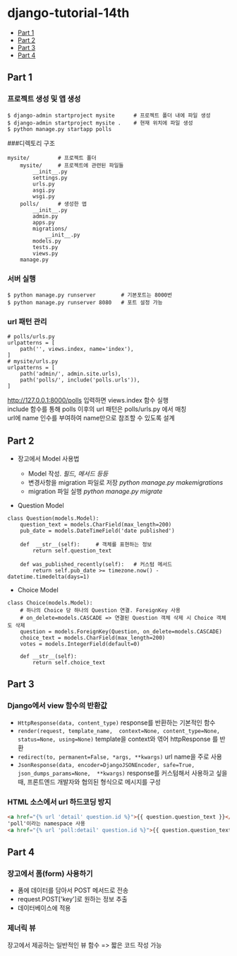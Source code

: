 # django-tutorial-14th
- [Part 1](#Part-1)  
- [Part 2](#Part-2)  
- [Part 3](#Part-3)  
- [Part 4](#Part-4)


## Part 1
### 프로젝트 생성 및 앱 생성
```
$ django-admin startproject mysite      # 프로젝트 폴더 내에 파일 생성
$ django-admin startproject mysite .    # 현재 위치에 파일 생성
$ python manage.py startapp polls
```
###디렉토리 구조
```
mysite/         # 프로젝트 폴더
    mysite/     # 프로젝트에 관련된 파일들
        __init__.py
        settings.py
        urls.py
        asgi.py
        wsgi.py
    polls/      # 생성한 앱
        __init__.py
        admin.py
        apps.py
        migrations/
            __init__.py
        models.py
        tests.py
        views.py
    manage.py
```
### 서버 실행
```
$ python manage.py runserver        # 기본포트는 8000번
$ python manage.py runserver 8080   # 포트 설정 가능
```

### url 패턴 관리
```
# polls/urls.py
urlpatterns = [
    path('', views.index, name='index'),
]
# mysite/urls.py
urlpatterns = [
    path('admin/', admin.site.urls),
    path('polls/', include('polls.urls')),
]
```
http://127.0.0.1:8000/polls 입력하면 views.index 함수 실행   
include 함수를 통해 polls 이후의 url 패턴은 polls/urls.py 에서 매칭   
url에 name 인수를 부여하여 name만으로 참조할 수 있도록 설계


## Part 2
- 장고에서 Model 사용법
  - Model 작성. _필드, 메서드 등등_
  - 변경사항을 migration 파일로 저장 _python manage.py makemigrations_
  - migration 파일 실행 _python manage.py migrate_


- Question Model
```
class Question(models.Model):
    question_text = models.CharField(max_length=200)
    pub_date = models.DateTimeField('date published')

    def  __str__(self):     # 객체를 표현하는 정보
        return self.question_text

    def was_published_recently(self):   # 커스텀 메서드
        return self.pub_date >= timezone.now() - datetime.timedelta(days=1)
```
- Choice Model
```
class Choice(models.Model):
    # 하나의 Choice 당 하나의 Question 연결. ForeignKey 사용
    # on_delete=models.CASCADE => 연결된 Question 객체 삭제 시 Choice 객체도 삭제
    question = models.ForeignKey(Question, on_delete=models.CASCADE)
    choice_text = models.CharField(max_length=200)
    votes = models.IntegerField(default=0)

    def __str__(self):
        return self.choice_text
```
## Part 3
### Django에서 view 함수의 반환값
- `HttpResponse(data, content_type)` response를 반환하는 기본적인 함수
- `render(request, template_name, 
context=None, content_type=None, status=None, using=None)` template을 context와 엮어 httpResponse 를 반환
- `redirect(to, permanent=False, *args, **kwargs)` url name을 주로 사용
- `JsonResponse(data, encoder=DjangoJSONEncoder,
             safe=True, json_dumps_params=None, 
             **kwargs)` response를 커스텀해서 사용하고 싶을 때, 프론트엔드 개발자와 협의된 형식으로 메시지를 구성

### HTML 소스에서 url 하드코딩 방지
```html
<a href="{% url 'detail' question.id %}">{{ question.question_text }}</a>
'poll'이라는 namespace 사용
<a href="{% url 'poll:detail' question.id %}">{{ question.question_text }}</a>
```
## Part 4
### 장고에서 폼(form) 사용하기
- 폼에 데이터를 담아서 POST 메서드로 전송
- request.POST['key']로 원하는 정보 추출
- 데이터베이스에 적용

### 제너릭 뷰
장고에서 제공하는 일반적인 뷰 함수 => 짧은 코드 작성 가능


